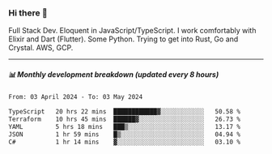 ### Hi there 👋

Full Stack Dev. Eloquent in JavaScript/TypeScript. I work comfortably with Elixir and Dart (Flutter). Some Python. Trying to get into Rust, Go and Crystal. AWS, GCP.

***

##### 📊 Monthly development breakdown (updated every 8 hours)

<!--START_SECTION:waka-->

```txt
From: 03 April 2024 - To: 03 May 2024

TypeScript   20 hrs 22 mins  ████████████▓░░░░░░░░░░░░   50.58 %
Terraform    10 hrs 45 mins  ██████▓░░░░░░░░░░░░░░░░░░   26.73 %
YAML         5 hrs 18 mins   ███▒░░░░░░░░░░░░░░░░░░░░░   13.17 %
JSON         1 hr 59 mins    █▒░░░░░░░░░░░░░░░░░░░░░░░   04.94 %
C#           1 hr 14 mins    ▓░░░░░░░░░░░░░░░░░░░░░░░░   03.10 %
```

<!--END_SECTION:waka-->
